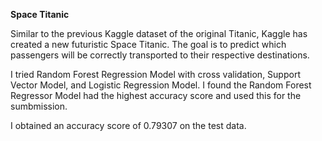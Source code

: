 **Space Titanic**

Similar to the previous Kaggle dataset of the original Titanic, Kaggle has created a new futuristic Space Titanic.  The goal is to predict which passengers will be correctly transported to their respective destinations.  

I tried Random Forest Regression Model with cross validation, Support Vector Model, and Logistic Regression Model.  I found the Random Forest Regressor Model had the highest accuracy score and used this for the sumbmission.

I obtained an accuracy score of 0.79307 on the test data.
